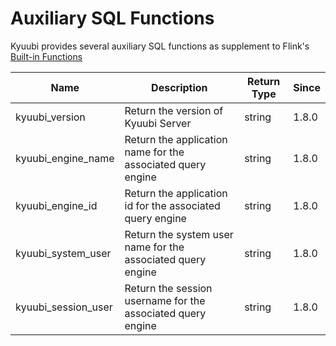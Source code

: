 <!--
- Licensed to the Apache Software Foundation (ASF) under one or more
- contributor license agreements.  See the NOTICE file distributed with
- this work for additional information regarding copyright ownership.
- The ASF licenses this file to You under the Apache License, Version 2.0
- (the "License"); you may not use this file except in compliance with
- the License.  You may obtain a copy of the License at
-
-   http://www.apache.org/licenses/LICENSE-2.0
-
- Unless required by applicable law or agreed to in writing, software
- distributed under the License is distributed on an "AS IS" BASIS,
- WITHOUT WARRANTIES OR CONDITIONS OF ANY KIND, either express or implied.
- See the License for the specific language governing permissions and
- limitations under the License.
-->

# Auxiliary SQL Functions

Kyuubi provides several auxiliary SQL functions as supplement to
Flink's [Built-in Functions](https://nightlies.apache.org/flink/flink-docs-release-1.17/docs/dev/table/functions/systemfunctions/)

|        Name         |                         Description                         | Return Type | Since |
|---------------------|-------------------------------------------------------------|-------------|-------|
| kyuubi_version      | Return the version of Kyuubi Server                         | string      | 1.8.0 |
| kyuubi_engine_name  | Return the application name for the associated query engine | string      | 1.8.0 |
| kyuubi_engine_id    | Return the application id for the associated query engine   | string      | 1.8.0 |
| kyuubi_system_user  | Return the system user name for the associated query engine | string      | 1.8.0 |
| kyuubi_session_user | Return the session username for the associated query engine | string      | 1.8.0 |

